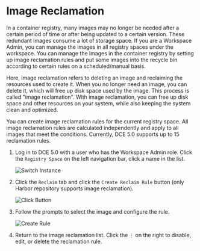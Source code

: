 # Image Reclamation

In a container registry, many images may no longer be needed after a certain period of time
or after being updated to a certain version. These redundant images consume a lot of storage space.
If you are a Workspace Admin, you can manage the images in all registry spaces under the workspace.
You can manage the images in the container registry by setting up image reclamation rules and
put some images into the recycle bin according to certain rules on a scheduled/manual basis.

Here, image reclamation refers to deleting an image and reclaiming the resources used to create it.
When you no longer need an image, you can delete it, which will free up disk space used by the image.
This process is called "image reclamation". With image reclamation, you can free up disk space and 
other resources on your system, while also keeping the system clean and optimized.

You can create image reclamation rules for the current registry space.
All image reclamation rules are calculated independently and apply to all images that meet the conditions.
Currently, DCE 5.0 supports up to 15 reclamation rules.

1. Log in to DCE 5.0 with a user who has the Workspace Admin role.
   Click the `Registry Space` on the left navigation bar, click a name in the list.

    ![Switch Instance](../images/space01.png)

2. Click the `Reclaim` tab and click the `Create Reclaim Rule` button (only Harbor repository supports image reclamation).

    ![Click Button](https://docs.daocloud.io/daocloud-docs-images/docs/en/docs/kangaroo/images/reclaim01.png)

3. Follow the prompts to select the image and configure the rule.

    ![Create Rule](https://docs.daocloud.io/daocloud-docs-images/docs/en/docs/kangaroo/images/reclaim02.png)

4. Return to the image reclamation list. Click the `⋮` on the right to disable, edit, or delete the reclamation rule.
